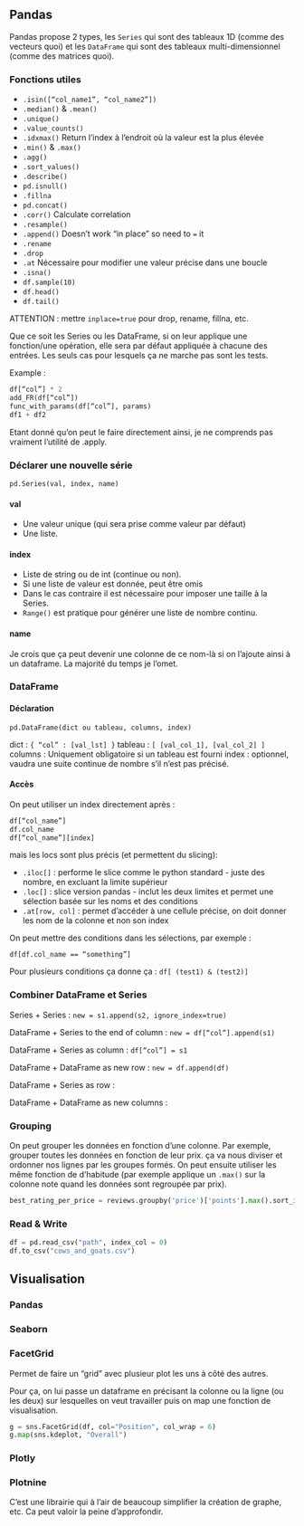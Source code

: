 ## Pandas

Pandas propose 2 types, les `Series` qui sont des tableaux 1D \(comme des vecteurs quoi\) et les `DataFrame` qui sont des tableaux multi-dimensionnel \(comme des matrices quoi\).

### Fonctions utiles

* `.isin([“col_name1”, “col_name2”])`
* `.median()` & `.mean()`
* `.unique()`
* `.value_counts()`
* `.idxmax()` Return l’index à l’endroit où la valeur est la plus élevée
* `.min()` & `.max()`
* `.agg()`
* `.sort_values()`
* `.describe()`
* `pd.isnull()`
* `.fillna`
* `pd.concat()`
* `.corr()` Calculate correlation
* `.resample()`
* `.append()` Doesn’t work “in place” so need to `=` it
* `.rename`
* `.drop`
* `.at` Nécessaire pour modifier une valeur précise dans une boucle
* `.isna()`
* `df.sample(10)`
* `df.head()`
* `df.tail()`

ATTENTION : mettre `inplace=true` pour drop, rename, fillna, etc.

Que ce soit les Series ou les DataFrame, si on leur applique une fonction/une opération, elle sera par défaut appliquée à chacune des entrées. Les seuls cas pour lesquels ça ne marche pas sont les tests.

Example :

```python
df[“col”] * 2
add_FR(df[“col”])
func_with_params(df[“col”], params)
df1 + df2
```

Etant donné qu’on peut le faire directement ainsi, je ne comprends pas vraiment l’utilité de .apply.

### Déclarer une nouvelle série

`pd.Series(val, index, name)`

#### val

* Une valeur unique \(qui sera prise comme valeur par défaut\)
* Une liste.

#### index

* Liste de string ou de int \(continue ou non\). 
* Si une liste de valeur est donnée, peut être omis 
* Dans le cas contraire il est nécessaire pour imposer une taille à la Series. 
* `Range()` est pratique pour générer une liste de nombre continu.

#### name

Je crois que ça peut devenir une colonne de ce nom-là si on l’ajoute ainsi à un dataframe. La majorité du temps je l’omet.

### DataFrame

#### Déclaration

`pd.DataFrame(dict ou tableau, columns, index)`

dict : `{ “col” : [val_lst] }` tableau : `[ [val_col_1], [val_col_2] ]` columns : Uniquement obligatoire si un tableau est fourni index : optionnel, vaudra une suite continue de nombre s’il n’est pas précisé.

#### Accès

On peut utiliser un index directement après :

```python
df[“col_name”]
df.col_name
df[“col_name”][index]
```

mais les locs sont plus précis \(et permettent du slicing\):

* `.iloc[]` : performe le slice comme le python standard - juste des nombre, en excluant la limite supérieur
* `.loc[]` : slice version pandas - inclut les deux limites et permet une sélection basée sur les noms et des conditions
* `.at[row, col]` : permet d’accéder à une cellule précise, on doit donner les nom de la colonne et non son index

On peut mettre des conditions dans les sélections, par exemple :

`df[df.col_name == “something”]`

Pour plusieurs conditions ça donne ça : `df[ (test1) & (test2)]`

### Combiner DataFrame et Series

Series + Series : `new = s1.append(s2, ignore_index=true)`

DataFrame + Series to the end of column : `new = df[“col”].append(s1)`

DataFrame + Series as column : `df[“col”] = s1`

DataFrame + DataFrame as new row : `new = df.append(df)`

DataFrame + Series as row :

DataFrame + DataFrame as new columns :

### Grouping

On peut grouper les données en fonction d’une colonne. Par exemple, grouper toutes les données en fonction de leur prix. ça va nous diviser et ordonner nos lignes par les groupes formés. On peut ensuite utiliser les même fonction de d’habitude \(par exemple applique un `.max()` sur la colonne note quand les données sont regroupée par prix\).

```python
best_rating_per_price = reviews.groupby('price')['points'].max().sort_index()
```

### Read & Write

```python
df = pd.read_csv("path", index_col = 0)
df.to_csv("cows_and_goats.csv")
```

## Visualisation

### Pandas

### Seaborn

### FacetGrid

Permet de faire un “grid” avec plusieur plot les uns à côté des autres.

Pour ça, on lui passe un dataframe en précisant la colonne ou la ligne \(ou les deux\) sur lesquelles on veut travailler puis on map une fonction de visualisation.

```python
g = sns.FacetGrid(df, col="Position", col_wrap = 6)
g.map(sns.kdeplot, "Overall")
```

### Plotly

### Plotnine

C’est une librairie qui à l’air de beaucoup simplifier la création de graphe, etc. Ca peut valoir la peine d’approfondir.
